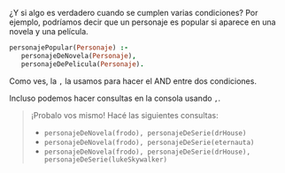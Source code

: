 ¿Y si algo es verdadero cuando se cumplen varias condiciones? Por ejemplo, podríamos decir que un personaje es popular si aparece en una novela y una película. 

```prolog
personajePopular(Personaje) :-
   personajeDeNovela(Personaje),
   personajeDePelicula(Personaje).
```

Como ves, la `,` la usamos para hacer el AND entre dos condiciones. 

Incluso podemos hacer consultas en la consola usando `,`. 

> ¡Probalo vos mismo! Hacé las siguientes consultas:
> 
> * `personajeDeNovela(frodo), personajeDeSerie(drHouse)`
> * `personajeDeNovela(frodo), personajeDeSerie(eternauta)`
> * `personajeDeNovela(frodo), personajeDeSerie(drHouse), personajeDeSerie(lukeSkywalker)`
> 